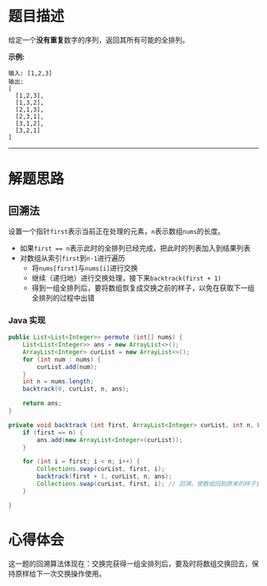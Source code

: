 # 题目描述

给定一个**没有重复**数字的序列，返回其所有可能的全排列。

**示例:**

```
输入: [1,2,3]
输出:
[
  [1,2,3],
  [1,3,2],
  [2,1,3],
  [2,3,1],
  [3,1,2],
  [3,2,1]
]
```

---

# 解题思路

## 回溯法

设置一个指针`first`表示当前正在处理的元素，`n`表示数组`nums`的长度。

- 如果`first == n`表示此时的全排列已经完成，把此时的列表加入到结果列表
- 对数组从索引`first`到`n-1`进行遍历
  - 将`nums[first]`与`nums[i]`进行交换
  - 继续（递归地）进行交换处理，接下来`backtrack(first + 1)`
  - 得到一组全排列后，要将数组恢复成交换之前的样子，以免在获取下一组全排列的过程中出错

### Java 实现

```java
public List<List<Integer>> permute (int[] nums) {
    List<List<Integer>> ans = new ArrayList<>();
    ArrayList<Integer> curList = new ArrayList<>();
    for (int num : nums) {
        curList.add(num);
    }
    int n = nums.length;
    backtrack(0, curList, n, ans);

    return ans;
}

private void backtrack (int first, ArrayList<Integer> curList, int n, List<List<Integer>> ans) {
    if (first == n) {
        ans.add(new ArrayList<Integer>(curList));
    }

    for (int i = first; i < n; i++) {
        Collections.swap(curList, first, i);
        backtrack(first + 1, curList, n, ans);
        Collections.swap(curList, first, i); // 回溯，使数组回到原来的样子重新操作
    }

}
```

# 心得体会

这一题的回溯算法体现在：交换完获得一组全排列后，要及时将数组交换回去，保持原样给下一次交换操作使用。